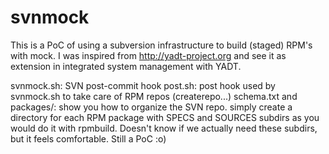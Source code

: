 svnmock
=======
This is a PoC of using a subversion infrastructure to build (staged) RPM's with mock.
I was inspired from http://yadt-project.org and see it as extension in integrated system management with YADT.

svnmock.sh: SVN post-commit hook
post.sh: post hook used by svnmock.sh to take care of RPM repos (createrepo...)
schema.txt and packages/: show you how to organize the SVN repo. simply create a directory for each RPM package with SPECS and SOURCES subdirs as you would do it with rpmbuild. Doesn't know if we actually need these subdirs, but it feels comfortable. Still a PoC :o)
